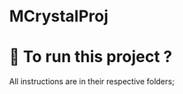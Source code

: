# MCrystalProj

# :runner: To run this project ?

All instructions are in their respective folders;
